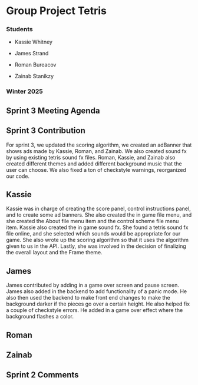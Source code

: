# Group Project Tetris

### Students

- Kassie Whitney

- James Strand

- Roman Bureacov 

- Zainab Stanikzy

### Winter 2025

## Sprint 3 Meeting Agenda


## Sprint 3 Contribution
For sprint 3, we updated the scoring algorithm, we created an adBanner that shows ads made by Kassie, Roman, and Zainab. 
We also created sound fx by using existing tetris sound fx files. 
Roman, Kassie, and Zainab also created different themes and added different background music that the user can choose.
We also fixed a ton of checkstyle warnings, reorganized our code. 

## Kassie 
Kassie was in charge of creating the score panel, control instructions panel, and to create some ad banners. 
She also created the in game file menu, and she created the About file menu item and the control scheme file menu item.
Kassie also created the in game sound fx. 
She found a tetris sound fx file online, and she selected which sounds would be appropriate for our game. 
She also wrote up the scoring algorithm so that it uses the algorithm given to us in the API. 
Lastly, she was involved in the decision of finalizing the overall layout and the Frame theme.

## James 
James contributed by adding in a game over screen and pause screen. James also added in the backend to add 
functionality of a panic mode. He also then used the backend to make front end changes to make the background
darker if the pieces go over a certain height. He also helped fix a couple of checkstyle errors. He added in
a game over effect where the background flashes a color.

## Roman


## Zainab 


## Sprint 2 Comments
